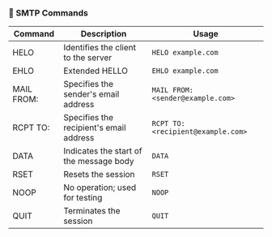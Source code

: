 ### 📁 SMTP Commands

| Command    | Description                         | Usage                              |
|------------|-------------------------------------|------------------------------------|
| HELO       | Identifies the client to the server | `HELO example.com`                 |
| EHLO       | Extended HELLO                      | `EHLO example.com`                 |
| MAIL FROM: | Specifies the sender's email address | `MAIL FROM: <sender@example.com>` |
| RCPT TO:   | Specifies the recipient's email address | `RCPT TO: <recipient@example.com>` |
| DATA       | Indicates the start of the message body | `DATA`                          |
| RSET       | Resets the session                  | `RSET`                             |
| NOOP       | No operation; used for testing      | `NOOP`                             |
| QUIT       | Terminates the session              | `QUIT`       